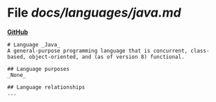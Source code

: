 # File _docs/languages/java.md_
**[GitHub](https://github.com/softlang/yas/blob/master/docs/languages/java.md)**
```
# Language _Java_
A general-purpose programming language that is concurrent, class-based, object-oriented, and (as of version 8) functional.

## Language purposes
_None_

## Language relationships
...
```
